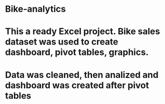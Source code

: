 # Bike-analytics
# This a ready Excel project. Bike sales dataset was used to create dashboard, pivot tables, graphics.
# Data was cleaned, then analized and dashboard was created after pivot tables 
